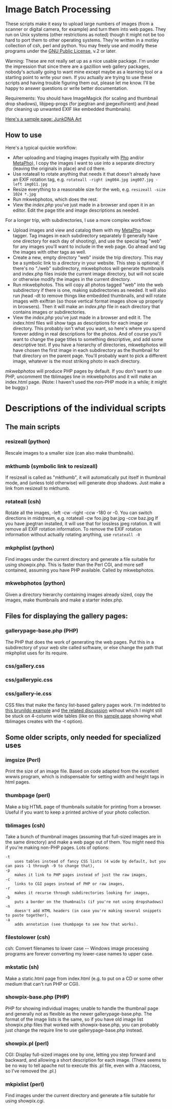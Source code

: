 # Image Batch Processing

These scripts make it easy to upload large numbers of images (from a
scanner or digital camera, for example) and turn them into web pages.
They run on Unix systems (other restrictions as noted) though it might
not be too hard to port them to other operating systems. They're
written in a motley collection of csh, perl and python. You may freely
use and modify these programs under the [GNU Public
License](http://www.gnu.org/), v.2 or later.

Warning: These are not really set up as a nice usable package. I'm
under the impression that since there are a gazillion web gallery packages,
nobody's actually going to want mine except maybe as a learning
tool or a starting point to write your own. If you actually are trying
to use these scripts and having trouble figuring them out, please let
me know. I'll be happy to answer questions or write better documentation.

Requirements: You should have ImageMagick (for scaling and thumbnail
drop shadows), libjpeg-progs (for jpegtran and jpegexiforient) and
jhead (for cleaning up unwanted EXIF like embedded thumbnails).

[Here's a sample page: JunkDNA Art](http://junkdnaart.com)

## How to use

Here's a typical quickie workflow:

-   After uploading and triaging images (typically with
    [Pho](https://github.com/akkana/pho) and/or
    [MetaPho](https://github.com/akkana/metapho)), I copy the images I
    want to use into a separate directory (leaving the originals in place)
    and cd there.
-   Use rotateall to rotate anything that needs it that doesn't already
    have an EXIF rotation tag, e.g.
    ```rotateall -right img004.jpg img007.jpg -left img011.jpg```
-   Resize everything to a reasonable size for the web, e.g.
    ```resizeall -size 1024 *.jpg```
-   Run mkwebphotos, which does the rest.
-   View the *index.php* you've just made in a browser and open it in
    an editor. Edit the page title and image descriptions as needed.

For a longer trip, with subdirectories, I use a more complex workflow:

-   Upload images and view and catalog them with my [MetaPho](https://github.com/akkana/metapho) image tagger. Tag images in each subdirectory separately (I generally have one directory for each day of shooting), and use the special tag "web" for any images you'll want to include in the web page. Go ahead and tag the images with other tags as well.
-   Create a new, empty directory "web" inside the trip directory. 
    This may be a symbolic link to a directory in your website. This step is optional; if there's no "./web" subdirectory, mkwebphotos will generate thumbnails and index.php files inside the current image directory, but will not scale or otherwise modify the images in the current directory.
-   Run mkwebphotos. 
    This will copy all photos tagged "web" into the web subdirectory
    if there is one, making subdirectories as needed. It will also run
    jhead -dt to remove things like embedded thumbnails, and will
    rotate images with exiftran (so those vertical format images show
    up properly in browsers). 
    Then it will make an *index.php* file in each directory that
    contains images or subdirectories. 
-   View the *index.php* you've just made in a browser and edit it.
    The index.html files will show tags as descriptions for each image
    or directory. This probably isn't what you want, so here's where
    you spend forever adding in real descriptions for the photos. And
    of course you'll want to change the page titles to something
    descriptive, and add some descriptive text. 
    If you have a hierarchy of directories, mkwebphotos will have
    chosen the first image in each subdirectory as the thumbnail for
    that directory on the parent page. You'll probably want to pick a
    different image, whatever is the most striking photo in each
    directory.

*mkwebphotos* will produce PHP pages by default.
If you don't want to use PHP, uncomment the tblimages line in
mkwebphotos and it will make an index.html page.
(Note: I haven't used the non-PHP mode in a while; it might be buggy.)

# Descriptions of the individual scripts

## The main scripts

### resizeall (python)
Rescale images to a smaller size (can also make thumbnails).

### mkthumb (symbolic link to resizeall)
If resizeall is called as "mkthumb", it will automatically put itself in thumbnail mode, and (unless told otherwise) will generate drop shadows. Just make a link from resizeall to mkthumb.

### rotateall (csh)
Rotate all the images, -left -cw -right -ccw -180 or -0. You can switch directions in midstream, e.g. rotateall -cw foo.jpg bar.jpg -ccw baz.jpg
    If you have jpegtran installed, it will use that for lossless jpeg rotation.
    It will remove all EXIF rotation information. To remove the EXIF rotation information without actually rotating anything, use ```rotateall -0```

### mkphplist (python)
Find images under the current directory and generate a file suitable for using showpix.php. This is faster than the Perl CGI, and more self contained, assuming you have PHP available. Called by mkwebphotos.

### mkwebphotos (python)
Given a directory hierarchy containing images already sized, copy the images, make thumbnails and make a starter index.php.

## Files for displaying the gallery pages:

### gallerypage-base.php (PHP)
The PHP that does the work of generating the web pages. Put this in a subdirectory of your web site called software, or else change the path that mkphplist uses for its require.

### css/gallery.css
### css/gallerypic.css
### css/gallery-ie.css
CSS files that make the fancy list-based gallery pages work. I'm indebted to [this brunildo example](http://www.brunildo.org/test/ImgThumbIBL3.html) and [the related discussion](http://archivist.incutio.com/viewlist/css-discuss/84544) without which I might still be stuck on 4-column wide tables (like on this [sample page](http://shallowsky.com/images/stevcrk_1_20/) showing what tblimages creates with the -t option).

## Some older scripts, only needed for specialized uses

### imgsize (Perl)
Print the size of an image file. Based on code adapted from the excellent wwwis program, which is indispensable for setting width and height tags in html pages.

### thumbpage (perl)
Make a big HTML page of thumbnails suitable for printing from a browser. Useful if you want to keep a printed archive of your photo collection.

### tblimages (csh)
Take a bunch of thumbnail images (assuming that full-sized images are
in the same directory) and make a web page out of them.  You might need
this if you're making non-PHP pages. Lots of options:

    -t
        uses tables instead of fancy CSS lists (4 wide by default, but you can pass -1 through -9 to change that),
    -p
        makes it link to PHP pages instead of just the raw images,
    -c
        links to CGI pages instead of PHP or raw images,
    -r
        makes it recurse through subdirectories looking for images,
    -b
        puts a border on the thumbnails (if you're not using dropshadows)
    -n
        doesn't add HTML headers (in case you're making several snippets to paste together),
    -a
        adds annotation (see thumbpage to see how that works).

### filestolower (csh)
csh: Convert filenames to lower case -- Windows image processing programs are forever converting my lower-case names to upper case.

### mkstatic (sh)
Make a static.html page from index.html (e.g. to put on a CD or some other medium that can't run PHP or CGI).

### showpix-base.php (PHP)
PHP for showing individual images; unable to handle the thumbnail page and generally not as flexible as the newer gallerypage-base.php. The format of the image lists is the same, so if you have old image list showpix.php files that worked with showpix-base.php, you can probably just change the require line to use gallerypage-base.php instead.

### showpix.pl (perl)
CGI: Display full-sized images one by one, letting you step forward and backward, and allowing a short description for each image. (There seems to be no way to tell apache not to execute this .pl file, even with a .htaccess, so I've removed the .pl.)

### mkpixlist (perl)
Find images under the current directory and generate a file suitable for using showpix.cgi.
